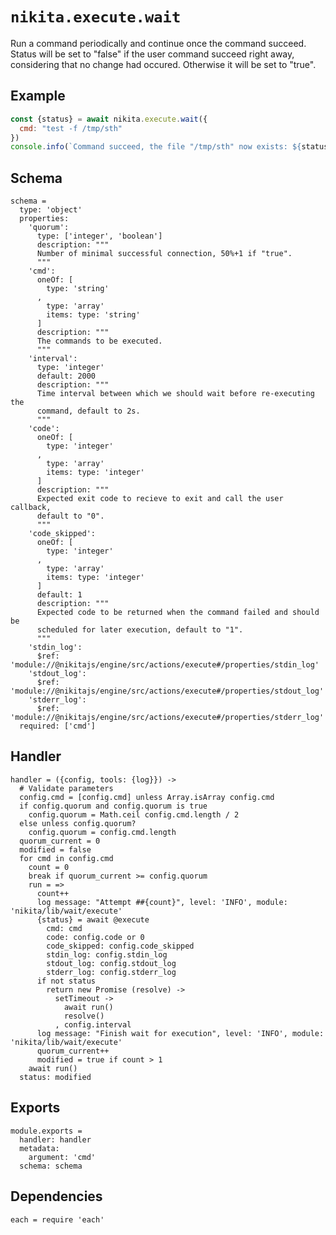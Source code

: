 
# `nikita.execute.wait`

Run a command periodically and continue once the command succeed. Status will be
set to "false" if the user command succeed right away, considering that no
change had occured. Otherwise it will be set to "true".   

## Example

```js
const {status} = await nikita.execute.wait({
  cmd: "test -f /tmp/sth"
})
console.info(`Command succeed, the file "/tmp/sth" now exists: ${status}`)
```

## Schema

    schema =
      type: 'object'
      properties:
        'quorum':
          type: ['integer', 'boolean']
          description: """
          Number of minimal successful connection, 50%+1 if "true".
          """
        'cmd':
          oneOf: [
            type: 'string'
          ,
            type: 'array'
            items: type: 'string'
          ]
          description: """
          The commands to be executed.
          """
        'interval':
          type: 'integer'
          default: 2000
          description: """
          Time interval between which we should wait before re-executing the
          command, default to 2s.
          """
        'code':
          oneOf: [
            type: 'integer'
          ,
            type: 'array'
            items: type: 'integer'
          ]
          description: """
          Expected exit code to recieve to exit and call the user callback,
          default to "0".
          """
        'code_skipped':
          oneOf: [
            type: 'integer'
          ,
            type: 'array'
            items: type: 'integer'
          ]
          default: 1
          description: """
          Expected code to be returned when the command failed and should be
          scheduled for later execution, default to "1".
          """
        'stdin_log':
          $ref: 'module://@nikitajs/engine/src/actions/execute#/properties/stdin_log'
        'stdout_log':
          $ref: 'module://@nikitajs/engine/src/actions/execute#/properties/stdout_log'
        'stderr_log':
          $ref: 'module://@nikitajs/engine/src/actions/execute#/properties/stderr_log'
      required: ['cmd']

## Handler

    handler = ({config, tools: {log}}) ->
      # Validate parameters
      config.cmd = [config.cmd] unless Array.isArray config.cmd
      if config.quorum and config.quorum is true
        config.quorum = Math.ceil config.cmd.length / 2
      else unless config.quorum?
        config.quorum = config.cmd.length
      quorum_current = 0
      modified = false
      for cmd in config.cmd
        count = 0
        break if quorum_current >= config.quorum
        run = =>
          count++
          log message: "Attempt ##{count}", level: 'INFO', module: 'nikita/lib/wait/execute'
          {status} = await @execute
            cmd: cmd
            code: config.code or 0
            code_skipped: config.code_skipped
            stdin_log: config.stdin_log
            stdout_log: config.stdout_log
            stderr_log: config.stderr_log
          if not status
            return new Promise (resolve) ->
              setTimeout ->
                await run()
                resolve()
              , config.interval
          log message: "Finish wait for execution", level: 'INFO', module: 'nikita/lib/wait/execute'
          quorum_current++
          modified = true if count > 1
        await run()
      status: modified

## Exports

    module.exports =
      handler: handler
      metadata:
        argument: 'cmd'
      schema: schema

## Dependencies

    each = require 'each'
